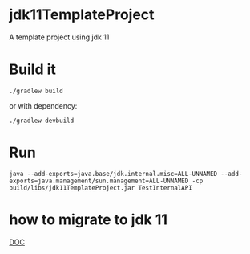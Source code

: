 # jdk11TemplateProject
A template project using jdk 11

# Build it
```
./gradlew build
```
or with dependency: 
```
./gradlew devbuild
```

# Run
```
java --add-exports=java.base/jdk.internal.misc=ALL-UNNAMED --add-exports=java.management/sun.management=ALL-UNNAMED -cp build/libs/jdk11TemplateProject.jar TestInternalAPI
```

# how to migrate to jdk 11
[DOC](migrateToJDK11.md)

